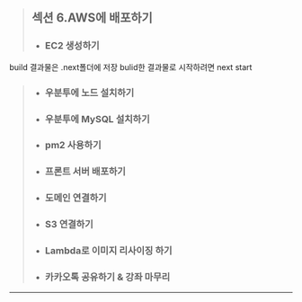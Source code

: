 > ## 섹션 6.AWS에 배포하기  
>- ### EC2 생성하기  
build 결과물은 .next폴더에 저장
bulid한 결과물로 시작하려면 next start

>- ### 우분투에 노드 설치하기  
>- ### 우분투에 MySQL 설치하기  
>- ### pm2 사용하기  
>- ### 프론트 서버 배포하기  
>- ### 도메인 연결하기  
>- ### S3 연결하기  
>- ### Lambda로 이미지 리사이징 하기
>- ### 카카오톡 공유하기 & 강좌 마무리  
----